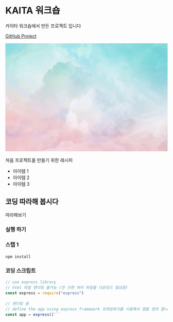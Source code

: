 # KAITA 워크숍

카이타 워크숍에서 만든 프로젝트 입니다

[GitHub Project](https://github.com/judyyhham/kaita-workshop)

![이미지](images/background.jpeg)

처음 프로젝트를 만들기 위한 레시피

- 아이템 1
- 아이템 2
- 아이템 3

## 코딩 따라해 봅시다
따라해보기

### 실행 하기

### 스텝 1

`npm install`

### 코딩 스크립트


```javascript
// use express library
// html 파일 렌더링 불가능 (안 쓰면 여러 파일들 다운로드 필요함)
const express = require("express")

// 렌더링 용
// define the app using express framework 프레임워크를 사용해서 앱을 정의 합니다
const app = express()```
